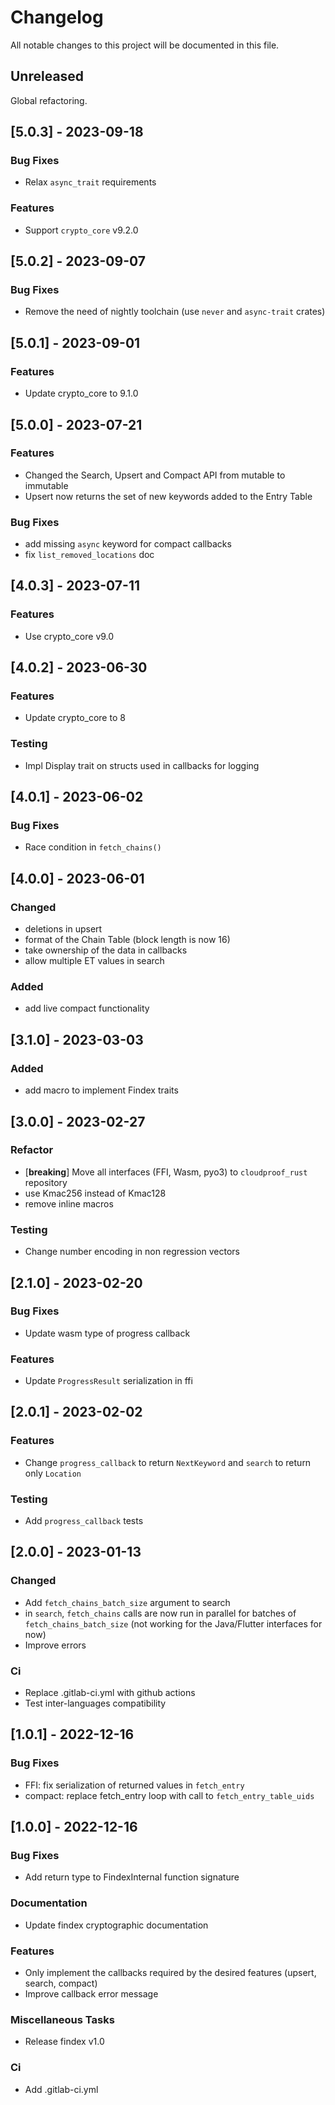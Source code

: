 # Changelog

All notable changes to this project will be documented in this file.

## Unreleased

Global refactoring.

## [5.0.3] - 2023-09-18

### Bug Fixes

- Relax `async_trait` requirements

### Features

- Support `crypto_core` v9.2.0

## [5.0.2] - 2023-09-07

### Bug Fixes

- Remove the need of nightly toolchain (use `never` and `async-trait` crates)

## [5.0.1] - 2023-09-01

### Features

- Update crypto_core to 9.1.0

## [5.0.0] - 2023-07-21

### Features

- Changed the Search, Upsert and Compact API from mutable to immutable
- Upsert now returns the set of new keywords added to the Entry Table

### Bug Fixes

- add missing `async` keyword for compact callbacks
- fix `list_removed_locations` doc

## [4.0.3] - 2023-07-11

### Features

- Use crypto_core v9.0

## [4.0.2] - 2023-06-30

### Features

- Update crypto_core to 8

### Testing

- Impl Display trait on structs used in callbacks for logging

## [4.0.1] - 2023-06-02

### Bug Fixes

- Race condition in `fetch_chains()`

## [4.0.0] - 2023-06-01

### Changed

- deletions in upsert
- format of the Chain Table (block length is now 16)
- take ownership of the data in callbacks
- allow multiple ET values in search

### Added

- add live compact functionality

## [3.1.0] - 2023-03-03

### Added

- add macro to implement Findex traits

## [3.0.0] - 2023-02-27

### Refactor

- [**breaking**] Move all interfaces (FFI, Wasm, pyo3) to `cloudproof_rust` repository
- use Kmac256 instead of Kmac128
- remove inline macros

### Testing

- Change number encoding in non regression vectors

## [2.1.0] - 2023-02-20

### Bug Fixes

- Update wasm type of progress callback

### Features

- Update `ProgressResult` serialization in ffi

## [2.0.1] - 2023-02-02

### Features

- Change `progress_callback` to return `NextKeyword` and `search` to return only `Location`

### Testing

- Add `progress_callback` tests

## [2.0.0] - 2023-01-13

### Changed

- Add `fetch_chains_batch_size` argument to search
- in `search`, `fetch_chains` calls are now run in parallel for batches of `fetch_chains_batch_size` (not working for the Java/Flutter interfaces for now)
- Improve errors

### Ci

- Replace .gitlab-ci.yml with github actions
- Test inter-languages compatibility

## [1.0.1] - 2022-12-16

### Bug Fixes

- FFI: fix serialization of returned values in `fetch_entry`
- compact: replace fetch_entry loop with call to `fetch_entry_table_uids`

## [1.0.0] - 2022-12-16

### Bug Fixes

- Add return type to FindexInternal function signature

### Documentation

- Update findex cryptographic documentation

### Features

- Only implement the callbacks required by the desired features (upsert, search, compact)
- Improve callback error message

### Miscellaneous Tasks

- Release findex v1.0

### Ci

- Add .gitlab-ci.yml

<!-- generated by git-cliff -->
